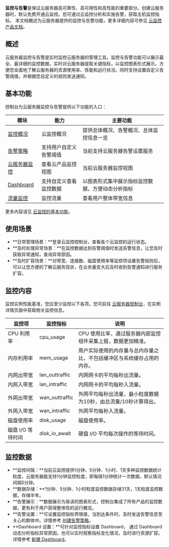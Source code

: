 **监控与告警**是保证云服务器高可靠性、高可用性和高性能的重要部分。创建云服务器时，默认免费开通云监控。您可通过云监控分析和实施告警，获取主机监控指标。
本文档概述为云服务器提供的监控与告警功能，更多详细内容可参见 [云监控产品文档](https://cloud.tencent.com/document/product/248)。

## 概述
云服务器监控与告警是实时监控云服务器的管理工具。监控与告警功能可以展示最全、最详细的监控数据，实时对云服务器提取关键指标，以监控图表形式展示。方便您全面地了解云服务器的资源使用率、性能和运行状况。同时支持设置自定义告警阈值，并根据您自定义的规则发送通知。

## 基本功能
控制台为云服务器监控与告警提供以下功能的入口：

| 模块    | 能力             | 主要功能                                    |
| ----- | -------------- | --------------------------------------- |
| [监控概况](https://console.cloud.tencent.com/monitor/overview)  | 云监控概况          | 提供总体概况、告警概况、总体监控信息一览                    |
| [告警策略](https://console.cloud.tencent.com/monitor/policylist)  | 支持用户自定义告警阈值    | 当前支持云服务器告警设置服务         |
| [云服务器监控](https://console.cloud.tencent.com/monitor/product/cvm) | 查看云产品监控视图      | 当前云服务器监控视图 |
|[Dashboard](https://console.cloud.tencent.com/monitor/dashboard2/default?channel=8)|支持自定义查看监控数据|以图表形式集中展示指标监控数据，方便动态分析指标|
| [流量监控](https://console.cloud.tencent.com/monitor/flow)  | 监控流量           | 查看用户整体带宽信息                              |

更多内容请见 [云监控的基本功能](https://cloud.tencent.com/document/product/248/13466#.E5.9F.BA.E6.9C.AC.E5.8A.9F.E8.83.BD)。

## 使用场景
- **日常管理场景：**登录云监控控制台，查看各个云监控的运行状态。
- **及时处理异常场景：**在监控数据达到告警阈值时发送告警信息，让您及时获取异常通知，查询异常原因。
- **及时扩容场景：**对带宽、连接数、磁盘使用率等监控项设置告警规则后，可以让您方便的了解云服务现状，在业务量变大后及时收到告警通知进行服务扩容。

## 监控内容
监控实例性能基准，您应至少监控以下各项。您可前往 [云服务器控制台](https://console.cloud.tencent.com/cvm/instance)，在实例详情页面中获取相关监控信息。

<table>
<thead>
<tr>
<th width="20%">监控项</th>
<th>监控指标</th>
<th>说明</th>
</tr>
</thead>
<tbody><tr>
<td>CPU 利用率</td>
<td>cpu_usage</td>
<td>CPU 使用比率，通过服务器内部监控组件采集上报，数据更加精准。</td>
</tr>
<tr>
<td>内存利用率</td>
<td>mem_usage</td>
<td>用户实际使用的内存量与总内存量之比，不包括缓冲区与系统缓存占用的内存。</td>
</tr>
<tr>
<td>内网出带宽</td>
<td>lan_outtraffic</td>
<td>内网网卡的平均每秒出流量。</td>
</tr>
<tr>
<td>内网入带宽</td>
<td>lan_intraffic</td>
<td>内网网卡的平均每秒入流量。</td>
</tr>
<tr>
<td>外网出带宽</td>
<td>wan_outtraffic</td>
<td>外网平均每秒出流量，最小粒度数据为10秒，由总流量/10秒计算得出。</td>
</tr>
<tr>
<td>外网入带宽</td>
<td>wan_intraffic</td>
<td>外网平均每秒入流量。</td>
</tr>
<tr>
<td>磁盘使用率</td>
<td>disk_usage</td>
<td>磁盘使用率。</td>
</tr>
<tr>
<td>磁盘 I/O 等待时间</td>
<td>disk_io_await</td>
<td>硬盘 I/O 平均每次操作的等待时间。</td>
</tr>
</tbody></table>

## 监控数据
- **监控间隔：**当前云监控提供1分钟、5分钟、1小时、1天多种监控数据统计粒度，云服务器能支持1分钟监控粒度，即每隔1分钟统计一次数据，默认情况间隔5分钟。
- **数据存储：**1分钟、5分钟、1小时粒度监控数据存储31天，1天粒度监控数据，存储半年。
- **告警展示：**数据展示为易读的图表形式，控制台集成了所有产品的监控数据，更有利于用户获得整体性的运行概览。
- **告警设置：**可设置监控指标界限值，当到达条件时，及时发送告警信息至关心的群体中。详情参考 [创建告警策略](https://cloud.tencent.com/document/product/248/50398)。
- **Dashboard 设置：**可针对监控指标设置 Dashboard， 通过 Dashboard 动态分析指标异常原因。也可以实时观察指标变化情况，及时进行资源扩容。详情参考 [新建 Dashboard](https://cloud.tencent.com/document/product/248/46747)。

